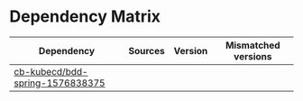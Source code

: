 # Dependency Matrix

Dependency | Sources | Version | Mismatched versions
---------- | ------- | ------- | -------------------
[cb-kubecd/bdd-spring-1576838375](https://github.com/cb-kubecd/bdd-spring-1576838375.git) |  | []() | 
